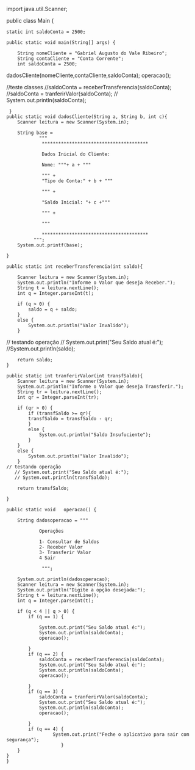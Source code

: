import java.util.Scanner;

public class Main {

    static int saldoConta = 2500;

    public static void main(String[] args) {

        String nomeCliente = "Gabriel Augusto do Vale Ribeiro";
        String contaCliente = "Conta Corrente";
        int saldoConta = 2500;
dadosCliente(nomeCliente,contaCliente,saldoConta);
operacao();

//teste classes
//saldoConta =  receberTransferencia(saldoConta);
//saldoConta =  tranferirValor(saldoConta);
//        System.out.println(saldoConta);


     }
    public static void dadosCliente(String a, String b, int c){
        Scanner leitura = new Scanner(System.in);

        String base =
                """
                 ***************************************
                 
                 Dados Inicial do Cliente:
                 
                 Nome: """+ a + """
                        
                 """ +
                 "Tipo de Conta:" + b + """
                         
                 """ +

                 "Saldo Inicial: "+ c +"""
                 
                 """ +

                 """
                   
                 ***************************************
              """;
        System.out.printf(base);

    }

    public static int receberTransferencia(int saldo){

        Scanner leitura = new Scanner(System.in);
        System.out.println("Informe o Valor que deseja Receber.");
        String t = leitura.nextLine();
        int q = Integer.parseInt(t);

        if (q > 0) {
            saldo = q + saldo;
        }
        else {
            System.out.println("Valor Invalido");
        }
// testando operação
       // System.out.print("Seu Saldo atual é:");
        //System.out.println(saldo);

        return saldo;
    }

    public static int tranferirValor(int transfSaldo){
        Scanner leitura = new Scanner(System.in);
        System.out.println("Informe o Valor que deseja Transferir.");
        String tr = leitura.nextLine();
        int qr = Integer.parseInt(tr);

        if (qr > 0) {
            if (transfSaldo >= qr){
            transfSaldo = transfSaldo - qr;
            }
            else {
                System.out.println("Saldo Insufuciente");
            }
        }
        else {
            System.out.println("Valor Invalido");
        }
    // testando operação
       // System.out.print("Seu Saldo atual é:");
       // System.out.println(transfSaldo);

        return transfSaldo;

    }

    public static void   operacao() {

        String dadosoperacao = """
                         
                Operações
                         
                1- Consultar de Saldos
                2- Receber Valor
                3- Transferir Valor
                4 Sair
                         
                 """;

        System.out.println(dadosoperacao);
        Scanner leitura = new Scanner(System.in);
        System.out.println("Digite a opção desejada:");
        String t = leitura.nextLine();
        int q = Integer.parseInt(t);

        if (q < 4 || q > 0) {
            if (q == 1) {

                System.out.print("Seu Saldo atual é:");
                System.out.println(saldoConta);
                operacao();

            }
            if (q == 2) {
                saldoConta = receberTransferencia(saldoConta);
                System.out.print("Seu Saldo atual é:");
                System.out.println(saldoConta);
                operacao();

            }
            if (q == 3) {
                saldoConta = tranferirValor(saldoConta);
                System.out.print("Seu Saldo atual é:");
                System.out.println(saldoConta);
                operacao();

            }
            if (q == 4) {
                     System.out.print("Feche o aplicativo para sair com segurança");
                        }
        }
    }
    }
